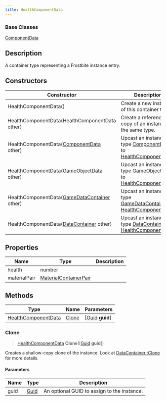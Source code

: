 ```yaml
---
title: HealthComponentData
---
```

### Base Classes

[ComponentData](ComponentData)

## Description

A container type representing a Frostbite instance entry.

## Constructors

| Constructor                                                                    | Description                                                                                                                   |
| ------------------------------------------------------------------------------ | ----------------------------------------------------------------------------------------------------------------------------- |
| HealthComponentData()                                                          | Create a new instance of this container type.                                                                                 |
| HealthComponentData(HealthComponentData other)                                 | Create a reference copy of an instance of the same type.                                                                      |
| HealthComponentData([ComponentData](ComponentData) other)                      | Upcast an instance of type [ComponentData](ComponentData) to [HealthComponentData](HealthComponentData).                      |
| HealthComponentData([GameObjectData](GameObjectData) other)                    | Upcast an instance of type [GameObjectData](GameObjectData) to [HealthComponentData](HealthComponentData).                    |
| HealthComponentData([GameDataContainer](GameDataContainer) other)              | Upcast an instance of type [GameDataContainer](GameDataContainer) to [HealthComponentData](HealthComponentData).              |
| HealthComponentData([DataContainer](/vext/ref/shared/class/datacontainer) other) | Upcast an instance of type [DataContainer](/vext/ref/shared/class/datacontainer) to [HealthComponentData](HealthComponentData). |

## Properties

| Name         | Type                                           | Description |
| ------------ | ---------------------------------------------- | ----------- |
| health       | number                                         |             |
| materialPair | [MaterialContainerPair](MaterialContainerPair) |             |

## Methods

| Type                                       | Name            | Parameters                                     |
| ------------------------------------------ | --------------- | ---------------------------------------------- |
| [HealthComponentData](HealthComponentData) | [Clone](#clone) | \[[Guid](/vext/ref/shared/class/guid) **guid**\] |

### Clone

> [HealthComponentData](HealthComponentData) **Clone**(\[[Guid](/vext/ref/shared/class/guid) **guid**\])

Creates a shallow-copy clone of the instance. Look at [DataContainer::Clone](/vext/ref/shared/class/datacontainer#clone) for more details.

#### Parameters

| Name | Type         | Description                                 |
| ---- | ------------ | ------------------------------------------- |
| guid | [Guid](Guid) | An optional GUID to assign to the instance. |
